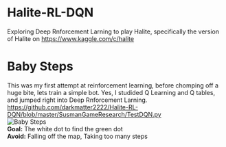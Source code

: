 # Halite-RL-DQN
Exploring Deep Rnforcement Larning to play Halite, specifically the version of Halite on https://www.kaggle.com/c/halite

# Baby Steps
This was my first attempt at reinforcement learning, before chomping off a huge bite, lets train a simple bot. Yes, I studided Q Learning and Q tables, and jumped right into  Deep Rnforcement Larning.  
https://github.com/darkmatter2222/Halite-RL-DQN/blob/master/SusmanGameResearch/TestDQN.py  
![Baby Steps]( https://imgur.com/7TEi2NT.gif)  
**Goal:** The white dot to find the green dot  
**Avoid:** Falling off the map, Taking too many steps




